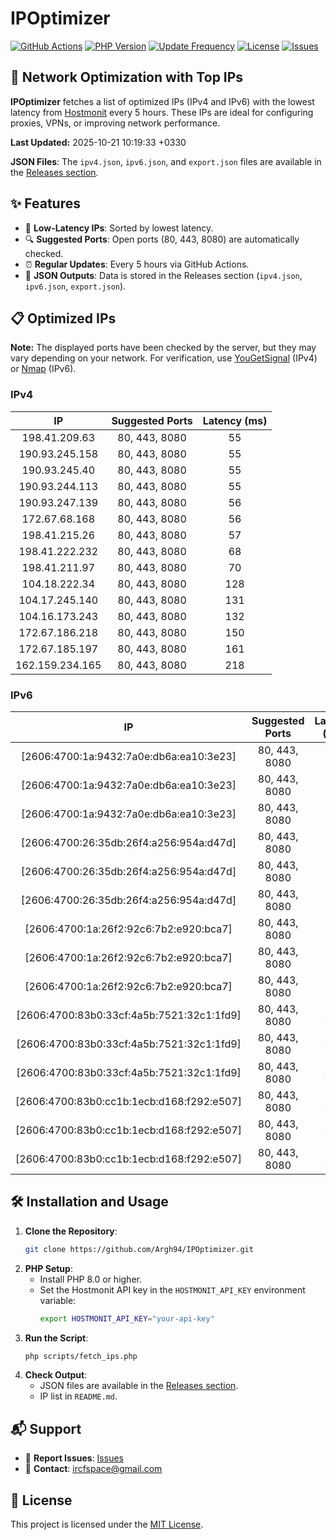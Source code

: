 # IPOptimizer

[![GitHub Actions](https://github.com/Argh94/IPOptimizer/workflows/IPOptimizer/badge.svg)](https://github.com/Argh94/IPOptimizer/actions)
[![PHP Version](https://img.shields.io/badge/PHP-8.0-blue)](https://www.php.net)
[![Update Frequency](https://img.shields.io/badge/Updates-Every%205%20Hours-green)](https://github.com/Argh94/IPOptimizer)
[![License](https://img.shields.io/badge/License-MIT-yellow)](https://opensource.org/licenses/MIT)
[![Issues](https://img.shields.io/github/issues/Argh94/IPOptimizer)](https://github.com/Argh94/IPOptimizer/issues)

## 🚀 Network Optimization with Top IPs

**IPOptimizer** fetches a list of optimized IPs (IPv4 and IPv6) with the lowest latency from [Hostmonit](https://hostmonit.com/) every 5 hours. These IPs are ideal for configuring proxies, VPNs, or improving network performance.

**Last Updated:** 2025-10-21 10:19:33 +0330

**JSON Files**: The `ipv4.json`, `ipv6.json`, and `export.json` files are available in the [Releases section](https://github.com/Argh94/IPOptimizer/releases).

## ✨ Features
- 📡 **Low-Latency IPs**: Sorted by lowest latency.
- 🔍 **Suggested Ports**: Open ports (80, 443, 8080) are automatically checked.
- ⏰ **Regular Updates**: Every 5 hours via GitHub Actions.
- 📄 **JSON Outputs**: Data is stored in the Releases section (`ipv4.json`, `ipv6.json`, `export.json`).

## 📋 Optimized IPs

**Note:** The displayed ports have been checked by the server, but they may vary depending on your network. For verification, use [YouGetSignal](https://www.yougetsignal.com/tools/open-ports/) (IPv4) or [Nmap](https://nmap.org/) (IPv6).

### IPv4
| IP | Suggested Ports | Latency (ms) |
|:---:|:---------------:|:------------:|
| 198.41.209.63 | 80, 443, 8080 | 55 |
| 190.93.245.158 | 80, 443, 8080 | 55 |
| 190.93.245.40 | 80, 443, 8080 | 55 |
| 190.93.244.113 | 80, 443, 8080 | 55 |
| 190.93.247.139 | 80, 443, 8080 | 56 |
| 172.67.68.168 | 80, 443, 8080 | 56 |
| 198.41.215.26 | 80, 443, 8080 | 57 |
| 198.41.222.232 | 80, 443, 8080 | 68 |
| 198.41.211.97 | 80, 443, 8080 | 70 |
| 104.18.222.34 | 80, 443, 8080 | 128 |
| 104.17.245.140 | 80, 443, 8080 | 131 |
| 104.16.173.243 | 80, 443, 8080 | 132 |
| 172.67.186.218 | 80, 443, 8080 | 150 |
| 172.67.185.197 | 80, 443, 8080 | 161 |
| 162.159.234.165 | 80, 443, 8080 | 218 |

### IPv6
| IP | Suggested Ports | Latency (ms) |
|:---:|:---------------:|:------------:|
| [2606:4700:1a:9432:7a0e:db6a:ea10:3e23] | 80, 443, 8080 | 3 |
| [2606:4700:1a:9432:7a0e:db6a:ea10:3e23] | 80, 443, 8080 | 3 |
| [2606:4700:1a:9432:7a0e:db6a:ea10:3e23] | 80, 443, 8080 | 3 |
| [2606:4700:26:35db:26f4:a256:954a:d47d] | 80, 443, 8080 | 12 |
| [2606:4700:26:35db:26f4:a256:954a:d47d] | 80, 443, 8080 | 12 |
| [2606:4700:26:35db:26f4:a256:954a:d47d] | 80, 443, 8080 | 12 |
| [2606:4700:1a:26f2:92c6:7b2:e920:bca7] | 80, 443, 8080 | 13 |
| [2606:4700:1a:26f2:92c6:7b2:e920:bca7] | 80, 443, 8080 | 13 |
| [2606:4700:1a:26f2:92c6:7b2:e920:bca7] | 80, 443, 8080 | 13 |
| [2606:4700:83b0:33cf:4a5b:7521:32c1:1fd9] | 80, 443, 8080 | 145 |
| [2606:4700:83b0:33cf:4a5b:7521:32c1:1fd9] | 80, 443, 8080 | 145 |
| [2606:4700:83b0:33cf:4a5b:7521:32c1:1fd9] | 80, 443, 8080 | 145 |
| [2606:4700:83b0:cc1b:1ecb:d168:f292:e507] | 80, 443, 8080 | 158 |
| [2606:4700:83b0:cc1b:1ecb:d168:f292:e507] | 80, 443, 8080 | 158 |
| [2606:4700:83b0:cc1b:1ecb:d168:f292:e507] | 80, 443, 8080 | 158 |

## 🛠️ Installation and Usage
1. **Clone the Repository**:
   ```bash
   git clone https://github.com/Argh94/IPOptimizer.git
   ```
2. **PHP Setup**:
   - Install PHP 8.0 or higher.
   - Set the Hostmonit API key in the `HOSTMONIT_API_KEY` environment variable:
     ```bash
     export HOSTMONIT_API_KEY="your-api-key"
     ```
3. **Run the Script**:
   ```bash
   php scripts/fetch_ips.php
   ```
4. **Check Output**:
   - JSON files are available in the [Releases section](https://github.com/Argh94/IPOptimizer/releases).
   - IP list in `README.md`.

## 📬 Support
- 🐛 **Report Issues**: [Issues](https://github.com/Argh94/IPOptimizer/issues)
- 📧 **Contact**: [ircfspace@gmail.com](mailto:ircfspace@gmail.com)

## 📄 License
This project is licensed under the [MIT License](https://github.com/Argh94/HandWave/blob/main/LICENCE).
